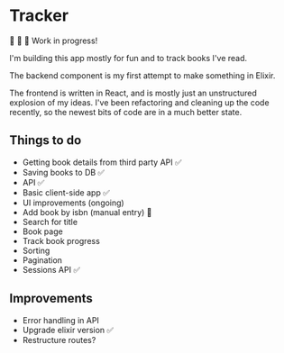 # Tracker

🚧 🚧 🚧 Work in progress!

I'm building this app mostly for fun and to track books I've read.

The backend component is my first attempt to make something in Elixir.

The frontend is written in React, and is mostly just an unstructured explosion of my ideas. I've been refactoring and cleaning up the code recently, so the newest bits of code are in a much better state.

## Things to do
- Getting book details from third party API ✅
- Saving books to DB ✅
- API ✅
- Basic client-side app ✅
- UI improvements (ongoing)
- Add book by isbn (manual entry) 🚧
- Search for title
- Book page
- Track book progress
- Sorting
- Pagination
- Sessions API ✅


## Improvements

- Error handling in API
- Upgrade elixir version ✅
- Restructure routes?
